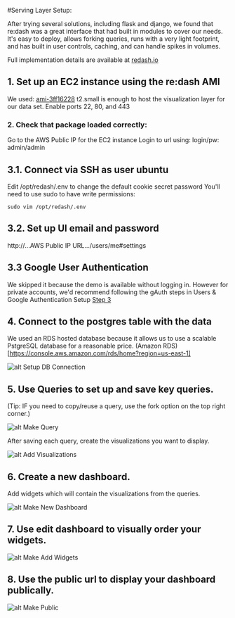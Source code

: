 #Serving Layer Setup:

After trying several solutions, including flask and django, we found that re:dash was a great interface that had built in modules to cover our needs. 
It's easy to deploy, allows forking queries, runs with a very light footprint, and has built in user controls, caching, and can handle spikes in volumes.

Full implementation details are available at [redash.io](https://redash.io/help-onpremise/setup/setting-up-redash-instance.html)

## 1. Set up an EC2 instance using the re:dash AMI
We used: [ami-3ff16228](https://console.aws.amazon.com/ec2/home?region=us-east-1#LaunchInstanceWizard:ami=ami-3ff16228)
t2.small is enough to host the visualization layer for our data set.
Enable ports 22, 80, and 443


### 2. Check that package loaded correctly:
Go to the AWS Public IP for the EC2 instance
Login to url using: login/pw: admin/admin


## 3.1. Connect via SSH as user ubuntu
Edit /opt/redash/.env to change the default cookie secret password
You'll need to use sudo to have write permissions:
```
sudo vim /opt/redash/.env
```

## 3.2. Set up UI email and password
http://...AWS Public IP URL.../users/me#settings


## 3.3 Google User Authentication
We skipped it because the demo is available without logging in. 
However for private accounts, we'd recommend following the gAuth steps in Users & Google Authentication Setup [Step 3](https://redash.io/help-onpremise/setup/setting-up-redash-instance.html#setup-redash-instance-setup)


## 4. Connect to the postgres table with the data
We used an RDS hosted database because it allows us to use a scalable PstgreSQL database for a reasonable price.
(Amazon RDS)[https://console.aws.amazon.com/rds/home?region=us-east-1]

![alt Setup DB Connection](https://github.com/superbb/w205_energy/blob/master/img/redash-setup-db.png "re:dash Setup DB Connection")


## 5. Use Queries to set up and save key queries. 
(Tip: IF you need to copy/reuse a query, use the fork option on the top right corner.)

![alt Make Query](https://github.com/superbb/w205_energy/blob/master/img/redash-make-query.png "re:dash Make Query")


After saving each query, create the visualizations you want to display.

![alt Add Visualizations](https://github.com/superbb/w205_energy/blob/master/img/redash-make-dash.png "re:dash Add Visualizations")


## 6. Create a new dashboard.
Add widgets which will contain the visualizations from the queries.

![alt Make New Dashboard](https://github.com/superbb/w205_energy/blob/master/img/redash-make-dash.png "re:dash Make New Dashboard")


## 7. Use edit dashboard to visually order your widgets.
![alt Make Add Widgets](https://github.com/superbb/w205_energy/blob/master/img/redash-add-widget.png "re:dash Add Widgets")


## 8. Use the public url to display your dashboard publically.
![alt Make Public](https://github.com/superbb/w205_energy/blob/master/img/redash-make-public.png "re:dash Make Public")

